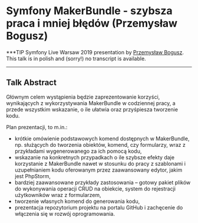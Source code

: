 # Symfony MakerBundle - szybsza praca i mniej błędów (Przemysław Bogusz)

***TIP
Symfony Live Warsaw 2019 presentation by [Przemysław Bogusz](https://connect.symfony.com/api/alternates/22e15d1f-6a6b-44ef-b5f3-853f80681391).
This talk is in polish and (sorry!) no transcript is available.
***

## Talk Abstract

Głównym celem wystąpienia będzie zaprezentowanie korzyści, wynikających z wykorzystywania MakerBundle w codziennej pracy, a przede wszystkim wskazanie, o ile ułatwia oraz przyśpiesza tworzenie kodu.

Plan prezentacji, to m.in.:

* krótkie omówienie podstawowych komend dostępnych w MakerBundle, np. służących do tworzenia obiektów, komend, czy formularzy, wraz z przykładami wygenerowanego za ich pomocą kodu,
* wskazanie na konkretnych przypadkach o ile szybsze efekty daje korzystanie z MakerBundle nawet w stosunku do pracy z szablonami i uzupełnianiem kodu oferowanym przez zaawansowany edytor, jakim jest PhpStorm,
* bardziej zaawansowane przykłady zastosowania – gotowy pakiet plików do wykonywania operacji CRUD na obiekcie, system do rejestracji użytkowników wraz z formularzem,
* tworzenie własnych komend do generowania kodu,
* prezentacja repozytorium projektu na portalu GitHub i zachęcenie do włączenia się w rozwój oprogramowania.
